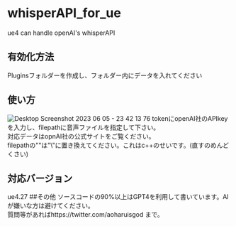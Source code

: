 # whisperAPI_for_ue
ue4 can handle openAI's whisperAPI
## 有効化方法
Pluginsフォルダーを作成し、フォルダー内にデータを入れてください
## 使い方
![Desktop Screenshot 2023 06 05 - 23 42 13 76](https://github.com/aoharudesu/whisperAPI_for_ue/assets/97249122/b596a2f5-e8d2-4e2c-8c52-1161c9c6a048)
tokenにopenAI社のAPIkeyを入力し、filepathに音声ファイルを指定して下さい。<br>
対応データはopnAI社の公式サイトをご覧ください。<br>
filepathの"\"は"\\"に置き換えてください。これはc++のせいです。(直すのめんどくさい)
## 対応バージョン
ue4.27
##その他
ソースコードの90%以上はGPT4を利用して書いています。AIが嫌いな方は避けてください。<br>
質問等があればhttps://twitter.com/aoharuisgod まで。
